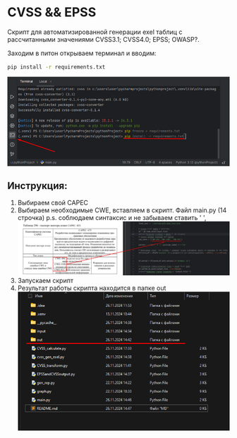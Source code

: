 # CVSS && EPSS 
Скрипт для автоматизированной генерации exel таблиц с рассчитанными значениями CVSS3.1; CVSS4.0; EPSS; OWASP?.

Заходим в питон открываем терминал и вводим:
```bash
pip install -r requirements.txt
```
![](data/Screenshot_1.png)
## Инструкция:
1. Выбираем свой CAPEC 
2. Выбираем необходимые CWE, вставляем в скрипт. Файл main.py (14 строчка) p.s. соблюдаем синтаксис и не забываем ставить ' ',
![](data/Screenshot_2.png)
3. Запускаем скрипт 
4. Результат работы скрипта находится в папке out
![](data/Screenshot_3.png)

